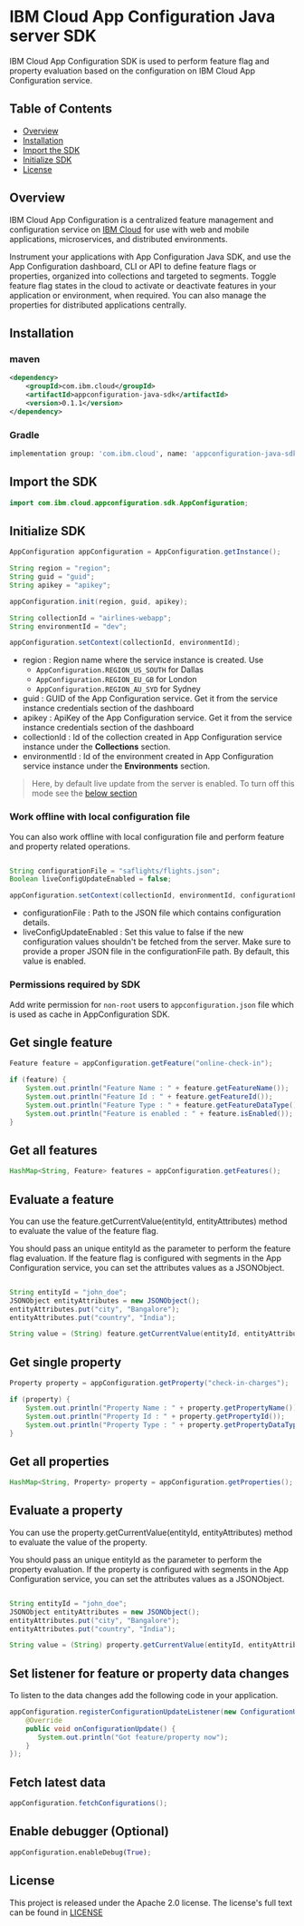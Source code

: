 # IBM Cloud App Configuration Java server SDK

IBM Cloud App Configuration SDK is used to perform feature flag and property evaluation based on the configuration on IBM Cloud App Configuration service.

## Table of Contents

  - [Overview](#overview)
  - [Installation](#Installation)
  - [Import the SDK](#import-the-sdk)
  - [Initialize SDK](#initialize-sdk)
  - [License](#license)

## Overview

IBM Cloud App Configuration is a centralized feature management and configuration service on [IBM Cloud](https://www.cloud.ibm.com) for use with web and mobile applications, microservices, and distributed environments.

Instrument your applications with App Configuration Java SDK, and use the App Configuration dashboard, CLI or API to define feature flags or properties, organized into collections and targeted to segments. Toggle feature flag states in the cloud to activate or deactivate features in your application or environment, when required. You can also manage the properties for distributed applications centrally.


## Installation

### maven 

```xml
<dependency>
    <groupId>com.ibm.cloud</groupId>
    <artifactId>appconfiguration-java-sdk</artifactId>
    <version>0.1.1</version>
</dependency>
```

### Gradle

```sh
implementation group: 'com.ibm.cloud', name: 'appconfiguration-java-sdk', version: '0.1.1'
```

## Import the SDK

```java
import com.ibm.cloud.appconfiguration.sdk.AppConfiguration;
```

## Initialize SDK

```java
AppConfiguration appConfiguration = AppConfiguration.getInstance();

String region = "region";
String guid = "guid";
String apikey = "apikey";

appConfiguration.init(region, guid, apikey);

String collectionId = "airlines-webapp";
String environmentId = "dev";

appConfiguration.setContext(collectionId, environmentId);
```

- region : Region name where the service instance is created. Use
    - `AppConfiguration.REGION_US_SOUTH` for Dallas
    - `AppConfiguration.REGION_EU_GB` for London
    - `AppConfiguration.REGION_AU_SYD` for Sydney
- guid : GUID of the App Configuration service. Get it from the service instance credentials section of the dashboard
- apikey : ApiKey of the App Configuration service. Get it from the service instance credentials section of the dashboard
- collectionId : Id of the collection created in App Configuration service instance under the **Collections** section.
- environmentId : Id of the environment created in App Configuration service instance under the **Environments** section.

> Here, by default live update from the server is enabled. To turn off this mode see the [below section](#work-offline-with-local-configuration-file)

### Work offline with local configuration file
You can also work offline with local configuration file and perform feature and property related operations.

```java

String configurationFile = "saflights/flights.json";
Boolean liveConfigUpdateEnabled = false;

appConfiguration.setContext(collectionId, environmentId, configurationFile, liveConfigUpdateEnabled);

```
- configurationFile : Path to the JSON file which contains configuration details.
- liveConfigUpdateEnabled : Set this value to false if the new configuration values shouldn't be fetched from the server. Make sure to provide a proper JSON file in the configurationFile path. By default, this value is enabled.

### Permissions required by SDK
Add write permission for `non-root` users to `appconfiguration.json` file which is used as cache in AppConfiguration SDK.
## Get single feature

```java
Feature feature = appConfiguration.getFeature("online-check-in");

if (feature) {
    System.out.println("Feature Name : " + feature.getFeatureName());
    System.out.println("Feature Id : " + feature.getFeatureId());
    System.out.println("Feature Type : " + feature.getFeatureDataType());
    System.out.println("Feature is enabled : " + feature.isEnabled());
}
```

## Get all features 

```java
HashMap<String, Feature> features = appConfiguration.getFeatures();
```

## Evaluate a feature 

You can use the feature.getCurrentValue(entityId, entityAttributes) method to evaluate the value of the feature flag. 

You should pass an unique entityId as the parameter to perform the feature flag evaluation. If the feature flag is configured with segments in the App Configuration service, you can set the attributes values as a JSONObject.

```java

String entityId = "john_doe";
JSONObject entityAttributes = new JSONObject();
entityAttributes.put("city", "Bangalore");
entityAttributes.put("country", "India");

String value = (String) feature.getCurrentValue(entityId, entityAttributes);
```

## Get single property

```java
Property property = appConfiguration.getProperty("check-in-charges");

if (property) {
    System.out.println("Property Name : " + property.getPropertyName());
    System.out.println("Property Id : " + property.getPropertyId());
    System.out.println("Property Type : " + property.getPropertyDataType());
}
```

## Get all properties 

```java
HashMap<String, Property> property = appConfiguration.getProperties();
```

## Evaluate a property 

You can use the property.getCurrentValue(entityId, entityAttributes) method to evaluate the value of the property. 

You should pass an unique entityId as the parameter to perform the property evaluation. If the property is configured with segments in the App Configuration service, you can set the attributes values as a JSONObject.

```java

String entityId = "john_doe";
JSONObject entityAttributes = new JSONObject();
entityAttributes.put("city", "Bangalore");
entityAttributes.put("country", "India");

String value = (String) property.getCurrentValue(entityId, entityAttributes);
```

## Set listener for feature or property data changes

To listen to the data changes add the following code in your application.

```java
appConfiguration.registerConfigurationUpdateListener(new ConfigurationUpdateListener() {
    @Override
    public void onConfigurationUpdate() {
       System.out.println("Got feature/property now");
    }
});
```

## Fetch latest data 

```java
appConfiguration.fetchConfigurations();
```

## Enable debugger (Optional)

```py
appConfiguration.enableDebug(True);
```

## License

This project is released under the Apache 2.0 license. The license's full text can be found in [LICENSE](https://github.com/IBM/appconfiguration-java-sdk/blob/master/LICENSE)
